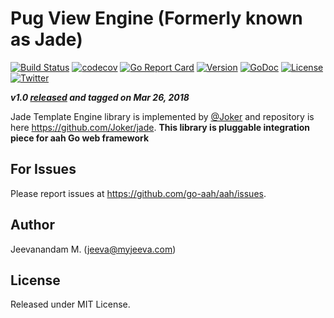 # Pug View Engine (Formerly known as Jade)

[![Build Status](https://travis-ci.org/aah-cb/ve-pug.svg?branch=master)](https://travis-ci.org/aah-cb/ve-pug) [![codecov](https://codecov.io/gh/aah-cb/ve-pug/branch/master/graph/badge.svg)](https://codecov.io/gh/aah-cb/ve-pug/branch/master) [![Go Report Card](https://goreportcard.com/badge/github.com/aah-cb/ve-pug)](https://goreportcard.com/report/github.com/aah-cb/ve-pug) [![Version](https://img.shields.io/badge/version-1.0-blue.svg)](https://github.com/aah-cb/ve-pug/releases/latest) [![GoDoc](https://godoc.org/github.com/aah-cb/ve-pug?status.svg)](https://godoc.org/github.com/aah-cb/ve-pug)  [![License](https://img.shields.io/github/license/aah-cb/ve-pug.svg)](LICENSE) [![Twitter](https://img.shields.io/badge/twitter-@aahframework-55acee.svg)](https://twitter.com/aahframework)

***v1.0 [released](https://github.com/aah-cb/ve-pug/releases/latest) and tagged on Mar 26, 2018***

Jade Template Engine library is implemented by [@Joker](https://github.com/Joker) and repository is here https://github.com/Joker/jade. **This library is pluggable integration piece for aah Go web framework**

## For Issues

Please report issues at https://github.com/go-aah/aah/issues.

## Author

Jeevanandam M. (jeeva@myjeeva.com)

## License

Released under MIT License.
